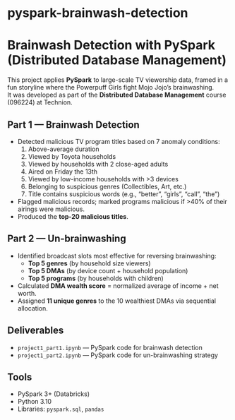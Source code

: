 # pyspark-brainwash-detection
# Brainwash Detection with PySpark (Distributed Database Management)

This project applies **PySpark** to large-scale TV viewership data, framed in a fun storyline where the Powerpuff Girls fight Mojo Jojo’s brainwashing.  
It was developed as part of the **Distributed Database Management** course (096224) at Technion.

## Part 1 — Brainwash Detection
- Detected malicious TV program titles based on 7 anomaly conditions:
  1. Above-average duration  
  2. Viewed by Toyota households  
  3. Viewed by households with 2 close-aged adults  
  4. Aired on Friday the 13th  
  5. Viewed by low-income households with >3 devices  
  6. Belonging to suspicious genres (Collectibles, Art, etc.)  
  7. Title contains suspicious words (e.g., “better”, “girls”, “call”, “the”)  
- Flagged malicious records; marked programs malicious if >40% of their airings were malicious.  
- Produced the **top-20 malicious titles**.

## Part 2 — Un-brainwashing
- Identified broadcast slots most effective for reversing brainwashing:
  - **Top 5 genres** (by household size viewers)  
  - **Top 5 DMAs** (by device count + household population)  
  - **Top 5 programs** (by households with children)  
- Calculated **DMA wealth score** = normalized average of income + net worth.  
- Assigned **11 unique genres** to the 10 wealthiest DMAs via sequential allocation.

## Deliverables
- `project1_part1.ipynb` — PySpark code for brainwash detection  
- `project1_part2.ipynb` — PySpark code for un-brainwashing strategy  

## Tools
- PySpark 3+ (Databricks)  
- Python 3.10  
- Libraries: `pyspark.sql`, `pandas`  
